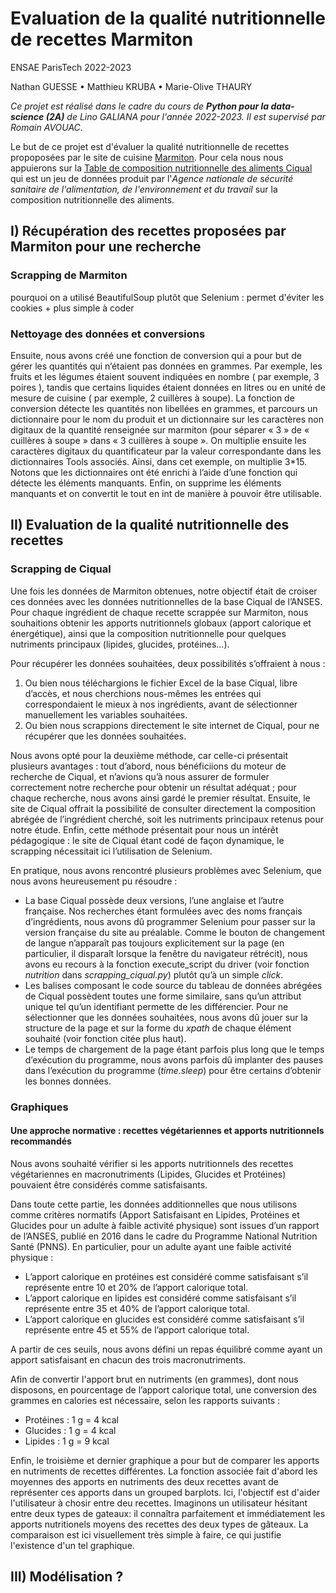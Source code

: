 # **Evaluation de la qualité nutritionnelle de recettes Marmiton**

ENSAE ParisTech 2022-2023 

Nathan GUESSE • Matthieu KRUBA • Marie-Olive THAURY

*Ce projet est réalisé dans le cadre du cours de **Python pour la data-science (2A)** de Lino GALIANA pour l'année 2022-2023. Il est supervisé par Romain AVOUAC*.

Le but de ce projet est d'évaluer la qualité nutritionnelle de recettes propoposées par le site de cuisine [Marmiton](https://www.marmiton.org/). 
Pour cela nous nous appuierons sur la [Table de composition nutritionnelle des aliments Ciqual](https://ciqual.anses.fr/) qui est un jeu de données produit par l'*Agence nationale de sécurité sanitaire de l'alimentation, de l'environnement et du travail* sur la composition nutritionnelle des aliments. 


## I) Récupération des recettes proposées par Marmiton pour une recherche 

### Scrapping de Marmiton 

pourquoi on a utilisé BeautifulSoup plutôt que Selenium : permet d'éviter les cookies + plus simple à coder 

### Nettoyage des données et conversions 
Ensuite, nous avons créé une fonction de conversion qui a pour but de gérer les quantités qui n’étaient pas données en grammes. Par exemple, les fruits et les légumes étaient souvent indiquées en nombre ( par exemple, 3 poires ), tandis que certains liquides étaient données en litres ou en unité de mesure de cuisine ( par exemple, 2 cuillères à soupe). La fonction de conversion détecte les quantités non libellées en grammes, et parcours un dictionnaire pour le nom du produit et un dictionnaire sur les caractères non digitaux de la quantité renseignée sur marmiton (pour séparer « 3 » de « cuillères à soupe » dans «  3 cuillères à soupe ». On multiplie ensuite les caractères digitaux du quantificateur par la valeur correspondante dans les dictionnaires Tools associés. Ainsi, dans cet exemple, on multiplie 3*15. Notons que les dictionnaires ont été enrichi à l’aide d’une fonction qui détecte les éléments manquants. Enfin, on supprime les éléments manquants et on convertit le tout en int de manière à pouvoir être utilisable.

## II) Evaluation de la qualité nutritionnelle des recettes 

### Scrapping de Ciqual 

Une fois les données de Marmiton obtenues, notre objectif était de croiser ces données avec les données nutritionnelles de la base Ciqual de l’ANSES. Pour chaque ingrédient de chaque recette scrappée sur Marmiton, nous souhaitions obtenir les apports nutritionnels globaux (apport calorique et énergétique), ainsi que la composition nutritionnelle pour quelques nutriments principaux (lipides, glucides, protéines…).

Pour récupérer les données souhaitées, deux possibilités s’offraient à nous : 
1)	Ou bien nous téléchargions le fichier Excel de la base Ciqual, libre d’accès, et nous cherchions nous-mêmes les entrées qui correspondaient le mieux à nos ingrédients, avant de sélectionner manuellement les variables souhaitées.
2)	Ou bien nous scrappions directement le site internet de Ciqual, pour ne récupérer que les données souhaitées.

Nous avons opté pour la deuxième méthode, car celle-ci présentait plusieurs avantages : tout d’abord, nous bénéficiions du moteur de recherche de Ciqual, et n’avions qu’à nous assurer de formuler correctement notre recherche pour obtenir un résultat adéquat ; pour chaque recherche, nous avons ainsi gardé le premier résultat. Ensuite, le site de Ciqual offrait la possibilité de consulter directement la composition abrégée de l’ingrédient cherché, soit les nutriments principaux retenus pour notre étude. Enfin, cette méthode présentait pour nous un intérêt pédagogique : le site de Ciqual étant codé de façon dynamique, le scrapping nécessitait ici l’utilisation de Selenium.

En pratique, nous avons rencontré plusieurs problèmes avec Selenium, que nous avons heureusement pu résoudre :
-	La base Ciqual possède deux versions, l’une anglaise et l’autre française. Nos recherches étant formulées avec des noms français d’ingrédients, nous avons dû programmer Selenium pour passer sur la version française du site au préalable. Comme le bouton de changement de langue n’apparaît pas toujours explicitement sur la page (en particulier, il disparaît lorsque la fenêtre du navigateur rétrécit), nous avons eu recours à la fonction execute_script du driver (voir fonction *nutrition* dans *scrapping_ciqual.py*) plutôt qu’à un simple *click*.
-	Les balises composant le code source du tableau de données abrégées de Ciqual possèdent toutes une forme similaire, sans qu’un attribut unique tel qu’un identifiant permette de les différencier. Pour ne sélectionner que les données souhaitées, nous avons dû jouer sur la structure de la page et sur la forme du *xpath* de chaque élément souhaité (voir fonction citée plus haut).
-	Le temps de chargement de la page étant parfois plus long que le temps d’exécution du programme, nous avons parfois dû implanter des pauses dans l’exécution du programme (*time.sleep*) pour être certains d’obtenir les bonnes données.



### Graphiques 

#### Une approche normative : recettes végétariennes et apports nutritionnels recommandés

Nous avons souhaité vérifier si les apports nutritionnels des recettes végétariennes en macronutriments (Lipides, Glucides et Protéines) pouvaient être considérés comme satisfaisants. 

Dans toute cette partie, les données additionnelles que nous utilisons comme critères normatifs (Apport Satisfaisant en Lipides, Protéines et Glucides pour un adulte à faible activité physique) sont issues d’un rapport de l’ANSES, publié en 2016 dans le cadre du Programme National Nutrition Santé (PNNS). En particulier, pour un adulte ayant une faible activité physique :
-	L’apport calorique en protéines est considéré comme satisfaisant s’il représente entre 10 et 20% de l’apport calorique total.
-	L’apport calorique en lipides est considéré comme satisfaisant s’il représente entre 35 et 40% de l’apport calorique total.
-	L’apport calorique en glucides est considéré comme satisfaisant s’il représente entre 45 et 55% de l’apport calorique total.

A partir de ces seuils, nous avons défini un repas équilibré comme ayant un apport satisfaisant en chacun des trois macronutriments.

Afin de convertir l'apport brut en nutriments (en grammes), dont nous disposons, en pourcentage de l’apport calorique total, une conversion des grammes en calories est nécessaire, selon les rapports suivants :
-	Protéines : 1 g = 4 kcal
-	Glucides : 1 g = 4 kcal
-	Lipides : 1 g = 9 kcal

Enfin, le troisième et dernier graphique a pour but de comparer les apports en nutriments de recettes différentes. La fonction associée fait d'abord les moyennes des apports en nutriments des deux recettes avant de représenter ces apports dans un grouped barplots. Ici, l'objectif est d'aider l'utilisateur à chosir entre deu recettes. Imaginons un utilisateur hésitant entre deux types de gateaux: il connaîtra parfaitement et immédiatement les apports nutritionels moyens des recettes des deux types de gâteaux. La comparaison est ici visuellement très simple à faire, ce qui justifie l'existence d'un tel graphique. 

## III) Modélisation ?  

